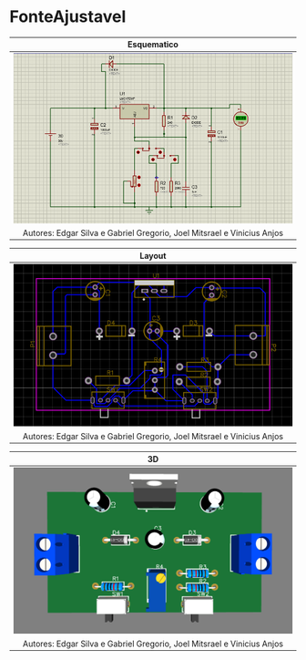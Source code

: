 # FonteAjustavel

|Esquematico|
|:-----:|
|![Esquematico](https://github.com/gbss31/FonteAjustavel/blob/main/Esquematico.PNG)|
|Autores: Edgar Silva e Gabriel Gregorio, Joel Mitsrael e Vinicius Anjos|



|Layout|
|:-----:|
|![Layout](https://github.com/gbss31/FonteAjustavel/blob/main/Layout.PNG)|
|Autores: Edgar Silva e Gabriel Gregorio, Joel Mitsrael e Vinicius Anjos|


|3D|
|:-----:|
|![3D](https://github.com/gbss31/FonteAjustavel/blob/main/3D.PNG)|
|Autores: Edgar Silva e Gabriel Gregorio, Joel Mitsrael e Vinicius Anjos|
